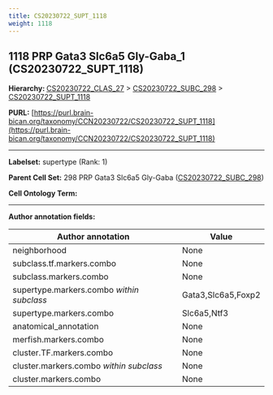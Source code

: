 ```yaml
---
title: CS20230722_SUPT_1118
weight: 1118
---
```

## 1118 PRP Gata3 Slc6a5 Gly-Gaba_1 (CS20230722_SUPT_1118)
<b>Hierarchy: </b>
[CS20230722_CLAS_27](../CS20230722_CLAS_27) >
[CS20230722_SUBC_298](../CS20230722_SUBC_298) >
[CS20230722_SUPT_1118](../CS20230722_SUPT_1118)

**PURL:** [https://purl.brain-bican.org/taxonomy/CCN20230722/CS20230722_SUPT_1118](https://purl.brain-bican.org/taxonomy/CCN20230722/CS20230722_SUPT_1118)

---


**Labelset:** supertype (Rank: 1)

**Parent Cell Set:** 298 PRP Gata3 Slc6a5 Gly-Gaba ([CS20230722_SUBC_298](../CS20230722_SUBC_298))



**Cell Ontology Term:** 

[MARKER GENES.]: #


---

[TRANSFERRED ANNOTATIONS.]: #


[AUTHOR ANNOTATION FIELDS.]: #


**Author annotation fields:**

| Author annotation | Value |
|-------------------|-------|
|neighborhood|None|
|subclass.tf.markers.combo|None|
|subclass.markers.combo|None|
|supertype.markers.combo _within subclass_|Gata3,Slc6a5,Foxp2|
|supertype.markers.combo|Slc6a5,Ntf3|
|anatomical_annotation|None|
|merfish.markers.combo|None|
|cluster.TF.markers.combo|None|
|cluster.markers.combo _within subclass_|None|
|cluster.markers.combo|None|
